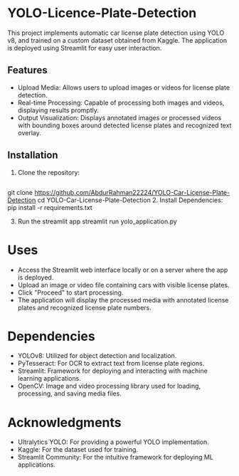 # YOLO-Licence-Plate-Detection
This project implements automatic car license plate detection using YOLO v8, and trained on a custom dataset obtained from Kaggle. The application is deployed using Streamlit for easy user interaction.

## Features
- Upload Media: Allows users to upload images or videos for license plate detection.
- Real-time Processing: Capable of processing both images and videos, displaying results promptly.
- Output Visualization: Displays annotated images or processed videos with bounding boxes around detected license plates and recognized text overlay.

## Installation
1. Clone the repository:
   ```sh
git clone https://github.com/AbdurRahman22224/YOLO-Car-License-Plate-Detection
cd YOLO-Car-License-Plate-Detection
2. Install Dependencies:
    pip install -r requirements.txt

3. Run the streamlit app
   streamlit run yolo_application.py

# Uses
- Access the Streamlit web interface locally or on a server where the app is deployed.
- Upload an image or video file containing cars with visible license plates.
- Click "Proceed" to start processing.
- The application will display the processed media with annotated license plates and recognized license plate numbers.

# Dependencies
- YOLOv8: Utilized for object detection and localization.
- PyTesseract: For OCR to extract text from license plate regions.
- Streamlit: Framework for deploying and interacting with machine learning applications.
- OpenCV: Image and video processing library used for loading, processing, and saving media files.

# Acknowledgments
- Ultralytics YOLO: For providing a powerful YOLO implementation.
- Kaggle: For the dataset used for training.
- Streamlit Community: For the intuitive framework for deploying ML applications.
